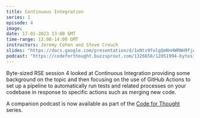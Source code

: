 ```yaml
---
title: Continuous Integration
series: 1
episode: 4
image:
date: 17-01-2023 13:00 GMT
time-range: 13:00-14:00 GMT
instructors: Jeremy Cohen and Steve Crouch
slides: "https://docs.google.com/presentation/d/1xNtx9folgQmNnHWRNH9fjAYDWSEnPcWoowjYBe0FxzE"
podcast: "https://codeforthought.buzzsprout.com/1326658/12051994-bytesized-rse-continuous-integration"
---
```


Byte-sized RSE session 4 looked at Continuous Integration providing some background
on the topic and then focusing on the use of GitHub Actions to set up a pipeline to
automatically run tests and related processes on your codebase in response to
specific actions such as merging new code.

A companion podcast is now available as part of the 
[Code for Thought](https://codeforthought.buzzsprout.com/) series.
